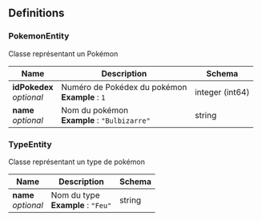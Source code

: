 
<a name="definitions"></a>
## Definitions

<a name="pokemonentity"></a>
### PokemonEntity
Classe représentant un Pokémon


|Name|Description|Schema|
|---|---|---|
|**idPokedex**  <br>*optional*|Numéro de Pokédex du pokémon  <br>**Example** : `1`|integer (int64)|
|**name**  <br>*optional*|Nom du pokémon  <br>**Example** : `"Bulbizarre"`|string|


<a name="typeentity"></a>
### TypeEntity
Classe représentant un type de pokémon


|Name|Description|Schema|
|---|---|---|
|**name**  <br>*optional*|Nom du type  <br>**Example** : `"Feu"`|string|



